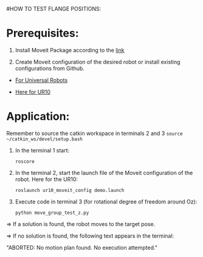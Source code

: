 
#HOW TO TEST FLANGE POSITIONS:
# Prerequisites:

1. Install Moveit Package according to the [link](http://docs.ros.org/en/melodic/api/moveit_tutorials/html/doc/getting_started/getting_started.html
)

2. Create Moveit configuration of the desired robot or install existing configurations from Github.

 * [For Universal Robots](https://github.com/ros-industrial/universal_robot)

 * [Here for UR10](https://github.com/ros-industrial/universal_robot/tree/melodic-devel/ur10_moveit_config)

# Application: 
Remember to source the catkin workspace in terminals 2 and 3
    ```
    source ~/catkin_ws/devel/setup.bash
    ```

1. In the terminal 1 start:
    ```
    roscore
    ```
2. In the terminal 2, start the launch file of the Moveit configuration of the robot. Here for the UR10:
    ```
    roslaunch ur10_moveit_config demo.launch
    ```

3. Execute code in terminal 3 (for rotational degree of freedom around Oz):
    ```
    python move_group_test_z.py
    ```
=> If a solution is found, the robot moves to the target pose.

=> If no solution is found, the following text appears in the terminal:

"ABORTED: No motion plan found. No execution attempted."

